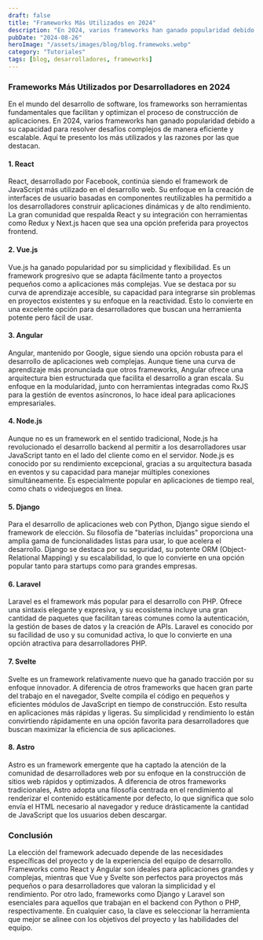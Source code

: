 ```yaml
---
draft: false
title: "Frameworks Más Utilizados en 2024"
description: "En 2024, varios frameworks han ganado popularidad debido a su capacidad para resolver desafíos complejos de manera eficiente y escalable. Aquí te presento los más utilizados."
pubDate: "2024-08-26"
heroImage: "/assets/images/blog/blog.framewoks.webp"
category: "Tutoriales"
tags: [blog, desarrolladores, frameworks]
---
```



### Frameworks Más Utilizados por Desarrolladores en 2024

En el mundo del desarrollo de software, los frameworks son herramientas fundamentales que facilitan y optimizan el proceso de construcción de aplicaciones. En 2024, varios frameworks han ganado popularidad debido a su capacidad para resolver desafíos complejos de manera eficiente y escalable. Aquí te presento los más utilizados y las razones por las que destacan.

#### 1. **React**
React, desarrollado por Facebook, continúa siendo el framework de JavaScript más utilizado en el desarrollo web. Su enfoque en la creación de interfaces de usuario basadas en componentes reutilizables ha permitido a los desarrolladores construir aplicaciones dinámicas y de alto rendimiento. La gran comunidad que respalda React y su integración con herramientas como Redux y Next.js hacen que sea una opción preferida para proyectos frontend.

#### 2. **Vue.js**
Vue.js ha ganado popularidad por su simplicidad y flexibilidad. Es un framework progresivo que se adapta fácilmente tanto a proyectos pequeños como a aplicaciones más complejas. Vue se destaca por su curva de aprendizaje accesible, su capacidad para integrarse sin problemas en proyectos existentes y su enfoque en la reactividad. Esto lo convierte en una excelente opción para desarrolladores que buscan una herramienta potente pero fácil de usar.

#### 3. **Angular**
Angular, mantenido por Google, sigue siendo una opción robusta para el desarrollo de aplicaciones web complejas. Aunque tiene una curva de aprendizaje más pronunciada que otros frameworks, Angular ofrece una arquitectura bien estructurada que facilita el desarrollo a gran escala. Su enfoque en la modularidad, junto con herramientas integradas como RxJS para la gestión de eventos asíncronos, lo hace ideal para aplicaciones empresariales.

#### 4. **Node.js**
Aunque no es un framework en el sentido tradicional, Node.js ha revolucionado el desarrollo backend al permitir a los desarrolladores usar JavaScript tanto en el lado del cliente como en el servidor. Node.js es conocido por su rendimiento excepcional, gracias a su arquitectura basada en eventos y su capacidad para manejar múltiples conexiones simultáneamente. Es especialmente popular en aplicaciones de tiempo real, como chats o videojuegos en línea.

#### 5. **Django**
Para el desarrollo de aplicaciones web con Python, Django sigue siendo el framework de elección. Su filosofía de "baterías incluidas" proporciona una amplia gama de funcionalidades listas para usar, lo que acelera el desarrollo. Django se destaca por su seguridad, su potente ORM (Object-Relational Mapping) y su escalabilidad, lo que lo convierte en una opción popular tanto para startups como para grandes empresas.

#### 6. **Laravel**
Laravel es el framework más popular para el desarrollo con PHP. Ofrece una sintaxis elegante y expresiva, y su ecosistema incluye una gran cantidad de paquetes que facilitan tareas comunes como la autenticación, la gestión de bases de datos y la creación de APIs. Laravel es conocido por su facilidad de uso y su comunidad activa, lo que lo convierte en una opción atractiva para desarrolladores PHP.

#### 7. **Svelte**
Svelte es un framework relativamente nuevo que ha ganado tracción por su enfoque innovador. A diferencia de otros frameworks que hacen gran parte del trabajo en el navegador, Svelte compila el código en pequeños y eficientes módulos de JavaScript en tiempo de construcción. Esto resulta en aplicaciones más rápidas y ligeras. Su simplicidad y rendimiento lo están convirtiendo rápidamente en una opción favorita para desarrolladores que buscan maximizar la eficiencia de sus aplicaciones.

#### 8. **Astro**
Astro es un framework emergente que ha captado la atención de la comunidad de desarrolladores web por su enfoque en la construcción de sitios web rápidos y optimizados. A diferencia de otros frameworks tradicionales, Astro adopta una filosofía centrada en el rendimiento al renderizar el contenido estáticamente por defecto, lo que significa que solo envía el HTML necesario al navegador y reduce drásticamente la cantidad de JavaScript que los usuarios deben descargar.

### Conclusión
La elección del framework adecuado depende de las necesidades específicas del proyecto y de la experiencia del equipo de desarrollo. Frameworks como React y Angular son ideales para aplicaciones grandes y complejas, mientras que Vue y Svelte son perfectos para proyectos más pequeños o para desarrolladores que valoran la simplicidad y el rendimiento. Por otro lado, frameworks como Django y Laravel son esenciales para aquellos que trabajan en el backend con Python o PHP, respectivamente. En cualquier caso, la clave es seleccionar la herramienta que mejor se alinee con los objetivos del proyecto y las habilidades del equipo.

